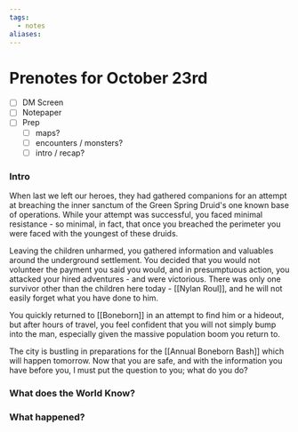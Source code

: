```yaml
---
tags:
  - notes
aliases:
---
```


# Prenotes for October 23rd
- [ ] DM Screen
- [ ] Notepaper
- [ ] Prep
	- [ ] maps?
	- [ ] encounters / monsters?
	- [ ] intro / recap?

### Intro

When last we left our heroes, they had gathered companions for an attempt at breaching the inner sanctum of the Green Spring Druid's one known base of operations. While your attempt was successful, you faced minimal resistance - so minimal, in fact, that once you breached the perimeter you were faced with the youngest of these druids.

Leaving the children unharmed, you gathered information and valuables around the underground settlement. You decided that you would not volunteer the payment you said you would, and in presumptuous action, you attacked your hired adventures - and were victorious. There was only one survivor other than the children here today - [[Nylan Roul]], and he will not easily forget what you have done to him. 

You quickly returned to [[Boneborn]] in an attempt to find him or a hideout, but after hours of travel, you feel confident that you will not simply bump into the man, especially given the massive population boom you return to.

The city is bustling in preparations for the [[Annual Boneborn Bash]] which will happen tomorrow. Now that you are safe, and with the information you have before you, I must put the question to you; what do you do?

### What does the World Know?


### What happened?

